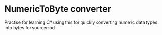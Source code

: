 # NumericToByte converter

Practise for learning C# using this for quickly converting numeric data types into bytes for sourcemod
